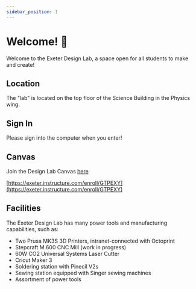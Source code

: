 ```yaml
---
sidebar_position: 1
---
```


# Welcome! 👋

Welcome to the Exeter Design Lab, a space open for all students to make and create!

## Location

The "lab" is located on the top floor of the Science Building in the Physics wing.

## Sign In

Please sign into the computer when you enter!

## Canvas

Join the Design Lab Canvas [here](https://exeter.instructure.com/enroll/GTPEXY)

[https://exeter.instructure.com/enroll/GTPEXY](https://exeter.instructure.com/enroll/GTPEXY)

## Facilities

The Exeter Design Lab has many power tools and manufacturing capabilities, such as:

- Two Prusa MK3S 3D Printers, intranet-connected with Octoprint
- Stepcraft M.600 CNC Mill (work in progress)
- 60W CO2 Universal Systems Laser Cutter
- Cricut Maker 3
- Soldering station with Pinecil V2s
- Sewing station equipped with Singer sewing machines
- Assortment of power tools